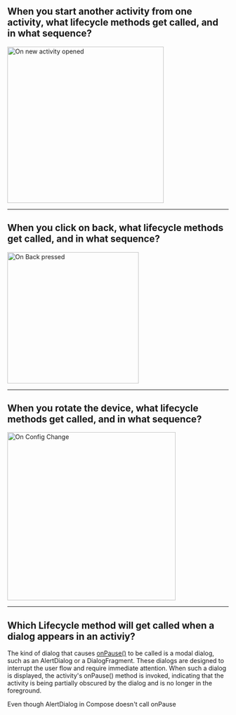 ## When you start another activity from one activity, what lifecycle methods get called, and in what sequence?

<img width="356" alt="On new activity opened" src="https://github.com/NohaSamir/ActivityLifecycleApplication/assets/25500250/cac68754-781e-4d8e-8ccf-7076ae17d27f">

---

## When you click on back, what lifecycle methods get called, and in what sequence?

<img width="299" alt="On Back pressed" src="https://github.com/NohaSamir/ActivityLifecycleApplication/assets/25500250/5760923b-d996-409e-8e79-250a71948e89">

---

## When you rotate the device, what lifecycle methods get called, and in what sequence?

<img width="383" alt="On Config Change" src="https://github.com/NohaSamir/ActivityLifecycleApplication/assets/25500250/0e532ff1-5941-457c-9b66-54fbe3dc3dec">

---

## Which Lifecycle method will get called when a dialog appears in an activiy?

The kind of dialog that causes [onPause()](https://developer.android.com/guide/components/activities/activity-lifecycle#onpause) to be called is a modal dialog, such as an AlertDialog or a DialogFragment. These dialogs are designed to interrupt the user flow and require immediate attention. When such a dialog is displayed, the activity's onPause() method is invoked, indicating that the activity is being partially obscured by the dialog and is no longer in the foreground.

Even though AlertDialog in Compose doesn't call onPause

